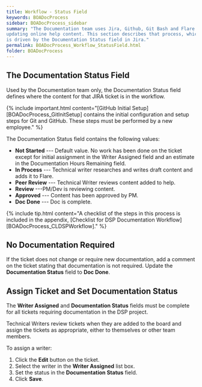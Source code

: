 ```yaml
---
title: Workflow - Status Field
keywords: BOADocProcess
sidebar: BOADocProcess_sidebar
summary: "The Documentation team uses Jira, Github, Git Bash and Flare when
updating online help content. This section describes that process, which
is driven by the Documentation Status field in Jira."
permalink: BOADocProcess_Workflow_StatusField.html
folder: BOADocProcess
---
```

## The Documentation Status Field
Used by the Documentation team only, the Documentation Status field defines where the content for that JIRA ticket is in the workflow.

{% include important.html content="[GitHub Initial Setup][BOADocProcess_GitInitSetup] contains the initial
configuration and setup steps for Git and GitHub. These steps must be
performed by a new employee." %}

The Documentation Status field contains the following values:
-   **Not Started** --- Default value. No work has been done on the
    ticket except for initial assignment in the Writer Assigned field
    and an estimate in the Documentation Hours Remaining field.
-   **In Process** --- Technical writer researches and writes draft
    content and adds it to Flare.
-   **Peer Review** --- Technical Writer reviews content added to help.
-   **Review** ---PM/Dev is reviewing content.
-   **Approved** --- Content has been approved by PM.
-   **Doc Done** --- Doc is complete.

{% include tip.html content="A checklist of the steps in this process is included in the appendix, [Checklist for DSP Documentation Workflow][BOADocProcess_CLDSPWorkflow]." %}

## No Documentation Required

If the ticket does not change or require new documentation, add a comment on the ticket stating that documentation is not required. Update the **Documentation Status** field to **Doc Done**.

## Assign Ticket and Set Documentation Status

The **Writer Assigned** and **Documentation Status** fields must be complete for all tickets requiring documentation in the DSP project.

Technical Writers review tickets when they are added to the board and assign the tickets as appropriate, either to themselves or other team members.

To assign a writer:

1.  Click the **Edit** button on the ticket.
2.  Select the writer in the **Writer Assigned** list box.
3.  Set the status in the **Documentation Status** field.
4.  Click **Save**.
